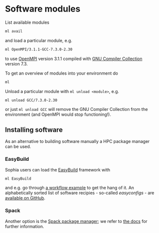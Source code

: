 # Software modules

List available modules
```md
ml avail
```
and load a particular module, e.g.
```md
ml OpenMPI/3.1.1-GCC-7.3.0-2.30
```
to use [OpenMPI](https://www.open-mpi.org/) version 3.1.1 compiled with [GNU Compiler Collection](https://gcc.gnu.org/) version 7.3.

To get an overview of modules into your environment do
```md
ml
```

Unload a particular module with `ml unload <module>`, e.g.
```md
ml unload GCC/7.3.0-2.30
```
or just `ml unload GCC` will remove the GNU Compiler Collection from the environment
(and OpenMPI would stop functioning!).


## Installing software

As an alternative to building software manually a HPC package manager can be used.

### EasyBuild

Sophia users can load the [EasyBuild](https://easybuild.io/) framework with
```md
ml EasyBuild
```
and e.g. go through [a workflow example](https://docs.easybuild.io/en/latest/Typical_workflow_example_with_WRF.html) to get the hang of it. An alphabetically sorted list of software recipies - so-called *easyconfigs* - are
[available on GitHub](https://github.com/easybuilders/easybuild-easyconfigs/tree/develop/easybuild/easyconfigs).

### Spack

Another option is the [Spack package manager](https://spack.io/); we refer to [the docs](https://spack.readthedocs.io/en/latest/) for
further information.
